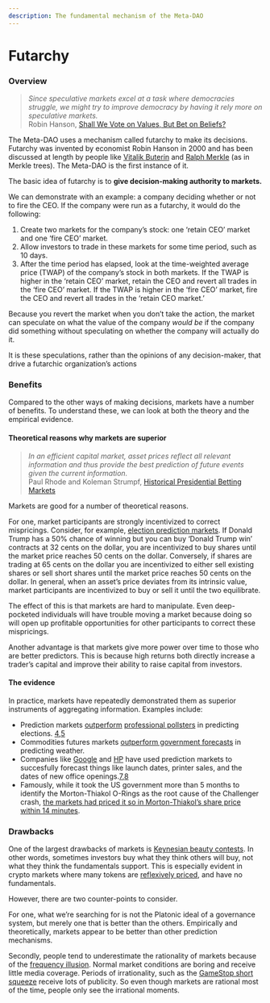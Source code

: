 ```yaml
---
description: The fundamental mechanism of the Meta-DAO
---
```


# Futarchy

### Overview <a href="#overview" id="overview"></a>

> _Since speculative markets excel at a task where democracies struggle, we might try to improve democracy by having it rely more on speculative markets._\
> Robin Hanson, [Shall We Vote on Values, But Bet on Beliefs?](http://hanson.gmu.edu/futarchy2013.pdf)

The Meta-DAO uses a mechanism called futarchy to make its decisions. Futarchy was invented by economist Robin Hanson in 2000 and has been discussed at length by people like [Vitalik Buterin](https://blog.ethereum.org/2014/08/21/introduction-futarchy) and [Ralph Merkle](https://www.ralphmerkle.com/papers/DAOdemocracyDraft.pdf) (as in Merkle trees). The Meta-DAO is the first instance of it.

The basic idea of futarchy is to **give decision-making authority to markets.**

We can demonstrate with an example: a company deciding whether or not to fire the CEO. If the company were run as a futarchy, it would do the following:

1. Create two markets for the company’s stock: one ‘retain CEO’ market and one ‘fire CEO’ market.
2. Allow investors to trade in these markets for some time period, such as 10 days.
3. After the time period has elapsed, look at the time-weighted average price (TWAP) of the company’s stock in both markets. If the TWAP is higher in the ‘retain CEO’ market, retain the CEO and revert all trades in the ‘fire CEO’ market. If the TWAP is higher in the ‘fire CEO’ market, fire the CEO and revert all trades in the ‘retain CEO market.’

Because you revert the market when you don’t take the action, the market can speculate on what the value of the company _would be_ if the company did something without speculating on whether the company will actually do it.

It is these speculations, rather than the opinions of any decision-maker, that drive a futarchic organization’s actions

### &#x20;Benefits <a href="#benefits" id="benefits"></a>

Compared to the other ways of making decisions, markets have a number of benefits. To understand these, we can look at both the theory and the empirical evidence.

#### &#x20;Theoretical reasons why markets are superior <a href="#theoretical-reasons-why-markets-are-superior" id="theoretical-reasons-why-markets-are-superior"></a>

> _In an efficient capital market, asset prices reflect all relevant information and thus provide the best prediction of future events given the current information._\
> Paul Rhode and Koleman Strumpf, [Historical Presidential Betting Markets](https://users.wfu.edu/strumpks/papers/JEP\_2004.pdf)

Markets are good for a number of theoretical reasons.

For one, market participants are strongly incentivized to correct mispricings. Consider, for example, [election prediction markets](https://en.wikipedia.org/wiki/Election\_stock\_market). If Donald Trump has a 50% chance of winning but you can buy ‘Donald Trump win’ contracts at 32 cents on the dollar, you are incentivized to buy shares until the market price reaches 50 cents on the dollar. Conversely, if shares are trading at 65 cents on the dollar you are incentivized to either sell existing shares or sell short shares until the market price reaches 50 cents on the dollar. In general, when an asset’s price deviates from its intrinsic value, market participants are incentivized to buy or sell it until the two equilibrate.

The effect of this is that markets are hard to manipulate. Even deep-pocketed individuals will have trouble moving a market because doing so will open up profitable opportunities for other participants to correct these mispricings.

Another advantage is that markets give more power over time to those who are better predictors. This is because high returns both directly increase a trader’s capital and improve their ability to raise capital from investors.

#### &#x20;The evidence <a href="#the-evidence" id="the-evidence"></a>

In practice, markets have repeatedly demonstrated them as superior instruments of aggregating information. Examples include:

* Prediction markets [outperform](https://repository.arizona.edu/bitstream/handle/10150/666656/azu\_etd\_hr\_2021\_0133\_sip1\_m.pdf?sequence=1) [professional pollsters](https://www.jstor.org/stable/40467652) in predicting elections. [4](http://themetadao.org/docs/mechanics/futarchy.html#fn:4),[5](http://themetadao.org/docs/mechanics/futarchy.html#fn:5)
* Commodities futures markets [outperform government forecasts](https://www.jstor.org/stable/40467652) in predicting weather.
* Companies like [Google](https://googleblog.blogspot.com/2005/09/putting-crowd-wisdom-to-work.html) and [HP](https://authors.library.caltech.edu/44358/1/wp1131.pdf) have used prediction markets to succesfully forecast things like launch dates, printer sales, and the dates of new office openings.[7](http://themetadao.org/docs/mechanics/futarchy.html#fn:7),[8](http://themetadao.org/docs/mechanics/futarchy.html#fn:8)
* Famously, while it took the US government more than 5 months to identify the Morton-Thiakol O-Rings as the root cause of the Challenger crash, [the markets had priced it so in Morton-Thiakol’s share price within 14 minutes](http://maloney.people.clemson.edu/855/9.pdf).

### &#x20;Drawbacks <a href="#drawbacks" id="drawbacks"></a>

One of the largest drawbacks of markets is [Keynesian beauty contests](https://en.wikipedia.org/wiki/Keynesian\_beauty\_contest). In other words, sometimes investors buy what they think others will buy, not what they think the fundamentals support. This is especially evident in crypto markets where many tokens are [reflexively priced](https://www.epsilonmgmt.com/blog/reflexivity/), and have no fundamentals.

However, there are two counter-points to consider.

For one, what we’re searching for is not the Platonic ideal of a governance system, but merely one that is better than the others. Empirically and theoretically, markets appear to be better than other prediction mechanisms.

Secondly, people tend to underestimate the rationality of markets because of the [frequency illusion](https://en.wikipedia.org/wiki/Frequency\_illusion). Normal market conditions are boring and receive little media coverage. Periods of irrationality, such as the [GameStop short squeeze](https://en.wikipedia.org/wiki/GameStop\_short\_squeeze) receive lots of publicity. So even though markets are rational most of the time, people only see the irrational moments.
